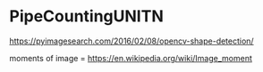 # PipeCountingUNITN

https://pyimagesearch.com/2016/02/08/opencv-shape-detection/


moments of image = https://en.wikipedia.org/wiki/Image_moment